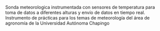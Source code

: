 Sonda meteorologica instrumentada con sensores de temperatura para toma de datos a diferentes alturas y envío de datos en tiempo real. Instrumento de prácticas para los temas de meteorología del área de agronomía de la Universidad Autónoma Chapingo
